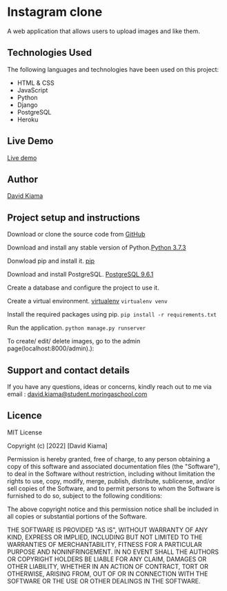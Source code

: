 # Instagram clone

A web application that allows users to upload images and like them.

## Technologies Used

The following languages and technologies have been used on this project:

- HTML & CSS
- JavaScript
- Python
- Django
- PostgreSQL
- Heroku

## Live Demo

[Live demo](https://django-instagram-clone-xxiv.herokuapp.com/)

## Author

[David Kiama](https://github.com/davidkiama)

## Project setup and instructions

Download or clone the source code from [GitHub](https://github.com/davidkiama/IG-clone.git)

Download and install any stable version of Python.[Python 3.7.3](https://www.python.org/downloads/)

Donwload pip and install it. [pip](https://pip.pypa.io/en/stable/)

Download and install PostgreSQL. [PostgreSQL 9.6.1](https://www.postgresql.org/download/)

Create a database and configure the project to use it.

Create a virtual environment. [virtualenv](https://virtualenv.pypa.io/en/stable/)
`virtualenv venv`

Install the required packages using pip.
`pip install -r requirements.txt`

Run the application.
`python manage.py runserver`

To create/ edit/ delete images, go to the admin page(localhost:8000/admin).):

## Support and contact details

If you have any questions, ideas or concerns, kindly reach out to me via email : david.kiama@student.moringaschool.com

## Licence

MIT License

Copyright (c) [2022] [David Kiama]

Permission is hereby granted, free of charge, to any person obtaining a copy
of this software and associated documentation files (the "Software"), to deal
in the Software without restriction, including without limitation the rights
to use, copy, modify, merge, publish, distribute, sublicense, and/or sell
copies of the Software, and to permit persons to whom the Software is
furnished to do so, subject to the following conditions:

The above copyright notice and this permission notice shall be included in all
copies or substantial portions of the Software.

THE SOFTWARE IS PROVIDED "AS IS", WITHOUT WARRANTY OF ANY KIND, EXPRESS OR
IMPLIED, INCLUDING BUT NOT LIMITED TO THE WARRANTIES OF MERCHANTABILITY,
FITNESS FOR A PARTICULAR PURPOSE AND NONINFRINGEMENT. IN NO EVENT SHALL THE
AUTHORS OR COPYRIGHT HOLDERS BE LIABLE FOR ANY CLAIM, DAMAGES OR OTHER
LIABILITY, WHETHER IN AN ACTION OF CONTRACT, TORT OR OTHERWISE, ARISING FROM,
OUT OF OR IN CONNECTION WITH THE SOFTWARE OR THE USE OR OTHER DEALINGS IN THE
SOFTWARE.
